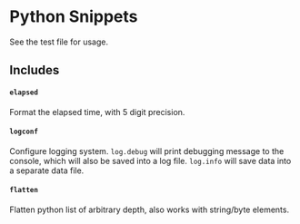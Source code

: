 Python Snippets
===============

See the test file for usage.

## Includes ##

#### `elapsed` ####

Format the elapsed time, with 5 digit precision.

#### `logconf` ####

Configure logging system.  `log.debug` will print debugging message to the
console, which will also be saved into a log file.  `log.info` will save data
into a separate data file.

#### `flatten` ####

Flatten python list of arbitrary depth, also works with string/byte elements.
